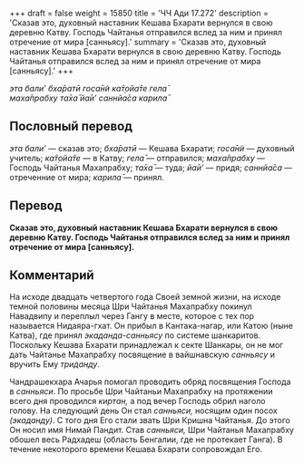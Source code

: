 +++
draft = false
weight = 15850
title = 'ЧЧ Ади 17.272'
description = 'Сказав это, духовный наставник Кешава Бхарати вернулся в свою деревню Катву. Господь Чайтанья отправился вслед за ним и принял отречение от мира [санньясу].'
summary = 'Сказав это, духовный наставник Кешава Бхарати вернулся в свою деревню Катву. Господь Чайтанья отправился вслед за ним и принял отречение от мира [санньясу].'
+++

_эта бали’ бха̄ратӣ госа̄н̃и ка̄т̣ойа̄те гела̄  
маха̄прабху та̄ха̄ йа̄и’ саннйа̄са карила̄_

## Пословный перевод

_эта_ _бали’_ — сказав это; _бха̄ратӣ_ — Кешава Бхарати; _госа̄н̃и_ — духовный учитель; _ка̄т̣ойа̄те_ — в Катву; _гела̄_ — отправился; _маха̄прабху_ — Господь Чайтанья Махапрабху; _та̄ха̄_ — туда; _йа̄и’_ — придя; _саннйа̄са_ — отреченние от мира; _карила̄_ — принял.

## Перевод

**Сказав это, духовный наставник Кешава Бхарати вернулся в свою деревню Катву. Господь Чайтанья отправился вслед за ним и принял отречение от мира \[санньясу\].**

## Комментарий

На исходе двадцать четвертого года Своей земной жизни, на исходе темной половины месяца Шри Чайтанья Махапрабху покинул Навадвипу и переплыл через Гангу в месте, которое с тех пор называется Нидаяра-гхат. Он прибыл в Кантака-нагар, или Катою (ныне Катва), где принял _экаданда-санньясу_ по системе шанкаритов. Поскольку Кешава Бхарати принадлежал к секте Шанкары, он не мог дать Чайтанье Махапрабху посвящение в вайшнавскую _санньясу_ и вручить Ему _триданду_.

Чандрашекхара Ачарья помогал проводить обряд посвящения Господа в _санньяси_. По просьбе Шри Чайтаньи Махапрабху на протяжении всего дня проводился _киртан,_ а под вечер Господь обрил наголо голову. На следующий день Он стал _санньяси,_ носящим один посох _(экаданду)_. С того дня Его стали звать Шри Кришна Чайтанья. До этого Он носил имя Нимай Пандит. Став _санньяси,_ Шри Чайтанья Махапрабху обошел весь Радхадеш (область Бенгалии, где не протекает Ганга). В течение некоторого времени Кешава Бхарати сопровождал Его.
